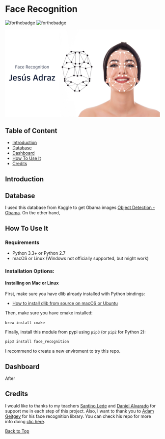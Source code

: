 # Face Recognition

![forthebadge](https://forthebadge.com/images/badges/made-with-python.svg)
![forthebadge](https://forthebadge.com/images/badges/check-it-out.svg)

![myimagen](/img/cover.png)

## Table of Content

- [Introduction](#Introduction)
- [Database](#Database)
- [Dashboard](#Dashboard)
- [How To Use It](#How-To-Use-It)
- [Credits](#Credits)

## Introduction



## Database

I used this database from Kaggle to get Obama images [Object Detection - Obama](https://www.kaggle.com/datasets/jipingsun/object-detection-obama). On the other hand, 

## How To Use It

### Requirements

  * Python 3.3+ or Python 2.7
  * macOS or Linux (Windows not officially supported, but might work)

### Installation Options:

#### Installing on Mac or Linux

First, make sure you have dlib already installed with Python bindings:

  * [How to install dlib from source on macOS or Ubuntu](https://gist.github.com/ageitgey/629d75c1baac34dfa5ca2a1928a7aeaf)
  
Then, make sure you have cmake installed:  
 
```brew install cmake```

Finally, install this module from pypi using `pip3` (or `pip2` for Python 2):

```bash
pip3 install face_recognition
```

I recommend to create a new enviroment to try this repo. 

## Dashboard

After 


## Credits

I would like to thanks to my teachers [Santino Lede](https://github.com/Luxor5k) and [Daniel Alvarado](https://github.com/DanielDls-exe) for support me in each step of this project. Also, I want to thank you to [Adam Geitgey](https://github.com/ageitgey) for his face recognition library. You can check his repo for more info doing [clic here](https://github.com/ageitgey/face_recognition).

[Back to Top](#face-recognition)